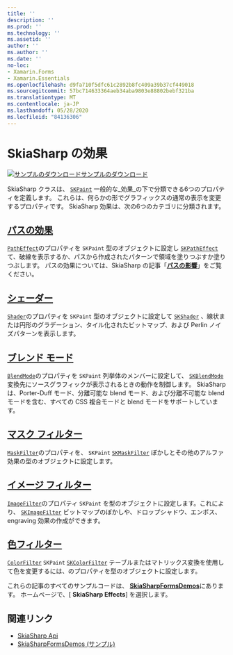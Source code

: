 ```yaml
---
title: ''
description: ''
ms.prod: ''
ms.technology: ''
ms.assetid: ''
author: ''
ms.author: ''
ms.date: ''
no-loc:
- Xamarin.Forms
- Xamarin.Essentials
ms.openlocfilehash: d9fa710f5dfc61c2892b8fc409a39b37cf449018
ms.sourcegitcommit: 57bc714633364aeb34aba9803e88802bebf321ba
ms.translationtype: MT
ms.contentlocale: ja-JP
ms.lasthandoff: 05/28/2020
ms.locfileid: "84136306"
---
```

# <a name="skiasharp-effects"></a>SkiaSharp の効果

[![サンプルのダウンロード](~/media/shared/download.png)サンプルのダウンロード](https://docs.microsoft.com/samples/xamarin/xamarin-forms-samples/skiasharpforms-demos)

SkiaSharp クラスは、 [`SKPaint`](xref:SkiaSharp.SKPaint) 一般的な_効果_の下で分類できる6つのプロパティを定義します。 これらは、何らかの形でグラフィックスの通常の表示を変更するプロパティです。 SkiaSharp 効果は、次の6つのカテゴリに分類されます。

## <a name="path-effects"></a>[パスの効果](../curves/effects.md)

[`PathEffect`](xref:SkiaSharp.SKPaint.PathEffect)のプロパティを `SKPaint` 型のオブジェクトに設定し [`SKPathEffect`](xref:SkiaSharp.SKPathEffect) て、破線を表示するか、パスから作成されたパターンで領域を塗りつぶすか塗りつぶします。 パスの効果については、SkiaSharp の記事「[**パスの影響**](../curves/effects.md)」をご覧ください。

## <a name="shaders"></a>[シェーダー](shaders/index.md)

[`Shader`](xref:SkiaSharp.SKPaint.Shader)のプロパティを `SKPaint` 型のオブジェクトに設定して [`SKShader`](xref:SkiaSharp.SKShader) 、線状または円形のグラデーション、タイル化されたビットマップ、および Perlin ノイズパターンを表示します。

## <a name="blend-modes"></a>[ブレンド モード](blend-modes/index.md)

[`BlendMode`](xref:SkiaSharp.SKPaint.BlendMode)のプロパティを `SKPaint` 列挙体のメンバーに設定して、 [`SKBlendMode`](xref:SkiaSharp.SKBlendMode) 変換先にソースグラフィックが表示されるときの動作を制御します。 SkiaSharp は、Porter-Duff モード、分離可能な blend モード、および分離不可能な blend モードを含む、すべての CSS 複合モードと blend モードをサポートしています。

## <a name="mask-filters"></a>[マスク フィルター](mask-filters.md)

[`MaskFilter`](xref:SkiaSharp.SKPaint.MaskFilter)のプロパティを、 `SKPaint` [`SKMaskFilter`](xref:SkiaSharp.SKMaskFilter) ぼかしとその他のアルファ効果の型のオブジェクトに設定します。

## <a name="image-filters"></a>[イメージ フィルター](image-filters.md)

[`ImageFilter`](xref:SkiaSharp.SKPaint.ImageFilter)のプロパティ `SKPaint` を型のオブジェクトに設定します。これにより、 [`SKImageFilter`](xref:SkiaSharp.SKImageFilter) ビットマップのぼかしや、ドロップシャドウ、エンボス、engraving 効果の作成ができます。

## <a name="color-filters"></a>[色フィルター](color-filters.md)

[`ColorFilter`](xref:SkiaSharp.SKPaint.ColorFilter) `SKPaint` [`SKColorFilter`](xref:SkiaSharp.SKColorFilter) テーブルまたはマトリックス変換を使用して色を変更するには、のプロパティを型のオブジェクトに設定します。

これらの記事のすべてのサンプルコードは、 [**SkiaSharpFormsDemos**](https://docs.microsoft.com/samples/xamarin/xamarin-forms-samples/skiasharpforms-demos)にあります。 ホームページで、[ **SkiaSharp Effects**] を選択します。

## <a name="related-links"></a>関連リンク

- [SkiaSharp Api](https://docs.microsoft.com/dotnet/api/skiasharp)
- [SkiaSharpFormsDemos (サンプル)](https://docs.microsoft.com/samples/xamarin/xamarin-forms-samples/skiasharpforms-demos)
